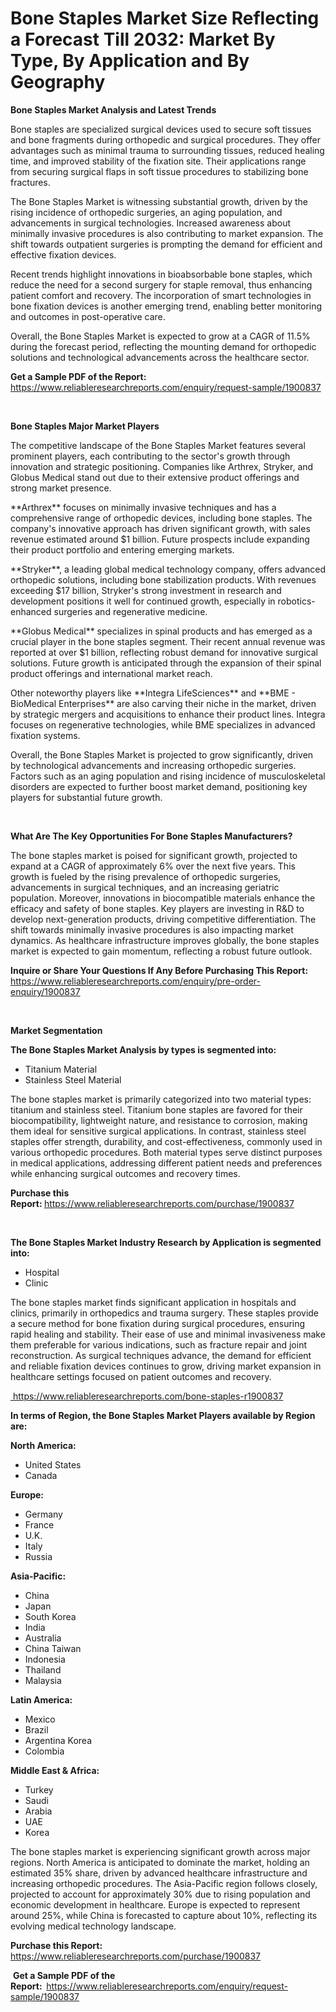 <p><h1>Bone Staples Market Size Reflecting a Forecast Till 2032: Market By Type, By Application and By Geography</h1></p><p><strong>Bone Staples Market Analysis and Latest Trends</strong></p>
<p><p>Bone staples are specialized surgical devices used to secure soft tissues and bone fragments during orthopedic and surgical procedures. They offer advantages such as minimal trauma to surrounding tissues, reduced healing time, and improved stability of the fixation site. Their applications range from securing surgical flaps in soft tissue procedures to stabilizing bone fractures.</p><p>The Bone Staples Market is witnessing substantial growth, driven by the rising incidence of orthopedic surgeries, an aging population, and advancements in surgical technologies. Increased awareness about minimally invasive procedures is also contributing to market expansion. The shift towards outpatient surgeries is prompting the demand for efficient and effective fixation devices. </p><p>Recent trends highlight innovations in bioabsorbable bone staples, which reduce the need for a second surgery for staple removal, thus enhancing patient comfort and recovery. The incorporation of smart technologies in bone fixation devices is another emerging trend, enabling better monitoring and outcomes in post-operative care. </p><p>Overall, the Bone Staples Market is expected to grow at a CAGR of 11.5% during the forecast period, reflecting the mounting demand for orthopedic solutions and technological advancements across the healthcare sector.</p></p>
<p><strong>Get a Sample PDF of the Report:&nbsp;</strong> <a href="https://www.reliableresearchreports.com/enquiry/request-sample/1900837?utm_campaign=3035&utm_medium=2&utm_source=Github&utm_content=ia&utm_term=13042025&utm_id=bone-staples">https://www.reliableresearchreports.com/enquiry/request-sample/1900837</a></p>
<p>&nbsp;</p>
<p><strong>Bone Staples Major Market Players</strong></p>
<p><p>The competitive landscape of the Bone Staples Market features several prominent players, each contributing to the sector's growth through innovation and strategic positioning. Companies like Arthrex, Stryker, and Globus Medical stand out due to their extensive product offerings and strong market presence.</p><p>**Arthrex** focuses on minimally invasive techniques and has a comprehensive range of orthopedic devices, including bone staples. The company's innovative approach has driven significant growth, with sales revenue estimated around $1 billion. Future prospects include expanding their product portfolio and entering emerging markets.</p><p>**Stryker**, a leading global medical technology company, offers advanced orthopedic solutions, including bone stabilization products. With revenues exceeding $17 billion, Stryker's strong investment in research and development positions it well for continued growth, especially in robotics-enhanced surgeries and regenerative medicine.</p><p>**Globus Medical** specializes in spinal products and has emerged as a crucial player in the bone staples segment. Their recent annual revenue was reported at over $1 billion, reflecting robust demand for innovative surgical solutions. Future growth is anticipated through the expansion of their spinal product offerings and international market reach.</p><p>Other noteworthy players like **Integra LifeSciences** and **BME - BioMedical Enterprises** are also carving their niche in the market, driven by strategic mergers and acquisitions to enhance their product lines. Integra focuses on regenerative technologies, while BME specializes in advanced fixation systems.</p><p>Overall, the Bone Staples Market is projected to grow significantly, driven by technological advancements and increasing orthopedic surgeries. Factors such as an aging population and rising incidence of musculoskeletal disorders are expected to further boost market demand, positioning key players for substantial future growth.</p></p>
<p>&nbsp;</p>
<p><strong>What Are The Key Opportunities For Bone Staples Manufacturers?</strong></p>
<p><p>The bone staples market is poised for significant growth, projected to expand at a CAGR of approximately 6% over the next five years. This growth is fueled by the rising prevalence of orthopedic surgeries, advancements in surgical techniques, and an increasing geriatric population. Moreover, innovations in biocompatible materials enhance the efficacy and safety of bone staples. Key players are investing in R&D to develop next-generation products, driving competitive differentiation. The shift towards minimally invasive procedures is also impacting market dynamics. As healthcare infrastructure improves globally, the bone staples market is expected to gain momentum, reflecting a robust future outlook.</p></p>
<p><strong>Inquire or Share Your Questions If Any Before Purchasing This Report:</strong> <a href="https://www.reliableresearchreports.com/enquiry/pre-order-enquiry/1900837?utm_campaign=3035&utm_medium=2&utm_source=Github&utm_content=ia&utm_term=13042025&utm_id=bone-staples">https://www.reliableresearchreports.com/enquiry/pre-order-enquiry/1900837</a></p>
<p>&nbsp;</p>
<p><strong>Market Segmentation</strong></p>
<p><strong>The Bone Staples Market Analysis by types is segmented into:</strong></p>
<p><ul><li>Titanium Material</li><li>Stainless Steel Material</li></ul></p>
<p><p>The bone staples market is primarily categorized into two material types: titanium and stainless steel. Titanium bone staples are favored for their biocompatibility, lightweight nature, and resistance to corrosion, making them ideal for sensitive surgical applications. In contrast, stainless steel staples offer strength, durability, and cost-effectiveness, commonly used in various orthopedic procedures. Both material types serve distinct purposes in medical applications, addressing different patient needs and preferences while enhancing surgical outcomes and recovery times.</p></p>
<p><strong>Purchase this Report:&nbsp;</strong><a href="https://www.reliableresearchreports.com/purchase/1900837?utm_campaign=3035&utm_medium=2&utm_source=Github&utm_content=ia&utm_term=13042025&utm_id=bone-staples">https://www.reliableresearchreports.com/purchase/1900837</a></p>
<p>&nbsp;</p>
<p><strong>The Bone Staples Market Industry Research by Application is segmented into:</strong></p>
<p><ul><li>Hospital</li><li>Clinic</li></ul></p>
<p><p>The bone staples market finds significant application in hospitals and clinics, primarily in orthopedics and trauma surgery. These staples provide a secure method for bone fixation during surgical procedures, ensuring rapid healing and stability. Their ease of use and minimal invasiveness make them preferable for various indications, such as fracture repair and joint reconstruction. As surgical techniques advance, the demand for efficient and reliable fixation devices continues to grow, driving market expansion in healthcare settings focused on patient outcomes and recovery.</p></p>
<p><a href="https://www.reliableresearchreports.com/bone-staples-r1900837?utm_campaign=3035&utm_medium=2&utm_source=Github&utm_content=ia&utm_term=13042025&utm_id=bone-staples">&nbsp;https://www.reliableresearchreports.com/bone-staples-r1900837</a></p>
<p><strong>In terms of Region, the Bone Staples Market Players available by Region are:</strong></p>
<p>
    <p> <strong> North America: </strong>
        <ul>
            <li>United States</li>
            <li>Canada</li>
        </ul>
        </p> 
    <p> <strong> Europe: </strong>
        <ul>
            <li>Germany</li>
            <li>France</li>
            <li>U.K.</li>
            <li>Italy</li>
            <li>Russia</li>
        </ul>
        </p> 
    <p> <strong> Asia-Pacific: </strong>
        <ul>
            <li>China</li>
            <li>Japan</li>
            <li>South Korea</li>
            <li>India</li>
            <li>Australia</li>
            <li>China Taiwan</li>
            <li>Indonesia</li>
            <li>Thailand</li>
            <li>Malaysia</li>
        </ul>
        </p> 
    <p> <strong> Latin America: </strong>
        <ul>
            <li>Mexico</li>
            <li>Brazil</li>
            <li>Argentina Korea</li>
            <li>Colombia</li>
        </ul>
        </p> 
    <p> <strong> Middle East & Africa: </strong>
        <ul>
            <li>Turkey</li>
            <li>Saudi</li>
            <li>Arabia</li>
            <li>UAE</li>
            <li>Korea</li>
        </ul>
    </p>
    </p>
<p><p>The bone staples market is experiencing significant growth across major regions. North America is anticipated to dominate the market, holding an estimated 35% share, driven by advanced healthcare infrastructure and increasing orthopedic procedures. The Asia-Pacific region follows closely, projected to account for approximately 30% due to rising population and economic development in healthcare. Europe is expected to represent around 25%, while China is forecasted to capture about 10%, reflecting its evolving medical technology landscape.</p></p>
<p><strong>Purchase this Report: </strong><a href="https://www.reliableresearchreports.com/purchase/1900837?utm_campaign=3035&utm_medium=2&utm_source=Github&utm_content=ia&utm_term=13042025&utm_id=bone-staples">https://www.reliableresearchreports.com/purchase/1900837</a></p>
<p>&nbsp;<strong>Get a Sample PDF of the Report:&nbsp;&nbsp;</strong><a href="https://www.reliableresearchreports.com/enquiry/request-sample/1900837?utm_campaign=3035&utm_medium=2&utm_source=Github&utm_content=ia&utm_term=13042025&utm_id=bone-staples">https://www.reliableresearchreports.com/enquiry/request-sample/1900837</a></p>
<p><strong></strong></p>
<p><p></p><p></p><p></p></p>